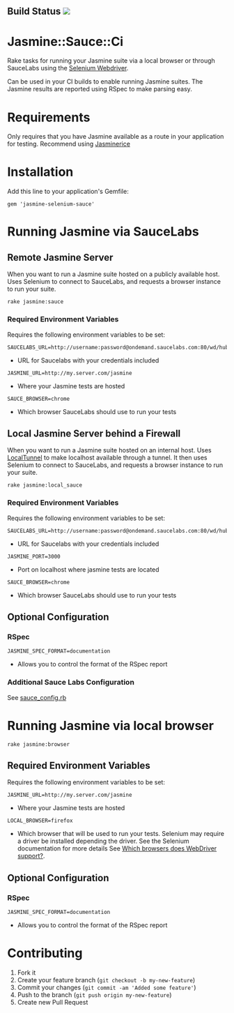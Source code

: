 ## Build Status [<img src="https://secure.travis-ci.org/darend/jasmine-selenium-sauce.png"/>](http://travis-ci.org/darend/jasmine-selenium-sauce)

# Jasmine::Sauce::Ci

Rake tasks for running your Jasmine suite via a local browser or through SauceLabs using the
[Selenium Webdriver](http://seleniumhq.org/projects/webdriver/).

Can be used in your CI builds to enable running Jasmine suites. The Jasmine results are reported using RSpec to make
parsing easy.

# Requirements

Only requires that you have Jasmine available as a route in your application for testing. Recommend using [Jasminerice](https://github.com/bradphelan/jasminerice)

# Installation

Add this line to your application's Gemfile:

    gem 'jasmine-selenium-sauce'

# Running Jasmine via SauceLabs

## Remote Jasmine Server

When you want to run a Jasmine suite hosted on a publicly available host. Uses Selenium to connect to SauceLabs, and 
requests a browser instance to run your suite.

    rake jasmine:sauce

### Required Environment Variables

Requires the following environment variables to be set:

```shell
SAUCELABS_URL=http://username:password@ondemand.saucelabs.com:80/wd/hub
```
- URL for Saucelabs with your credentials included

```shell
JASMINE_URL=http://my.server.com/jasmine
```
- Where your Jasmine tests are hosted

```shell
SAUCE_BROWSER=chrome
```
- Which browser SauceLabs should use to run your tests

## Local Jasmine Server behind a Firewall

When you want to run a Jasmine suite hosted on an internal host. Uses [LocalTunnel](http://progrium.com/localtunnel/)
to make localhost available through a tunnel. It then uses Selenium to connect to SauceLabs, and requests a 
browser instance to run your suite.

    rake jasmine:local_sauce

### Required Environment Variables

Requires the following environment variables to be set:

```shell
SAUCELABS_URL=http://username:password@ondemand.saucelabs.com:80/wd/hub
```
- URL for Saucelabs with your credentials included

```shell
JASMINE_PORT=3000
```
- Port on localhost where jasmine tests are located

```shell
SAUCE_BROWSER=chrome
```
- Which browser SauceLabs should use to run your tests

## Optional Configuration

### RSpec

```shell
JASMINE_SPEC_FORMAT=documentation
```
- Allows you to control the format of the RSpec report

### Additional Sauce Labs Configuration

See [sauce_config.rb](https://github.com/darend/jasmine-selenium-sauce/tree/master/lib/jasmine-selenium-sauce/sauce_config.rb)

# Running Jasmine via local browser

    rake jasmine:browser

## Required Environment Variables

Requires the following environment variables to be set:

```shell
JASMINE_URL=http://my.server.com/jasmine
```
- Where your Jasmine tests are hosted

```shell
LOCAL_BROWSER=firefox
```
- Which browser that will be used to run your tests. Selenium may require a driver be installed depending the driver. See
the Selenium documentation for more details
See [Which browsers does WebDriver support?](http://code.google.com/p/selenium/wiki/FrequentlyAskedQuestions#Q:_Which_browsers_does_WebDriver_support?).

## Optional Configuration

### RSpec

```shell
JASMINE_SPEC_FORMAT=documentation
```
- Allows you to control the format of the RSpec report

# Contributing

1. Fork it
2. Create your feature branch (`git checkout -b my-new-feature`)
3. Commit your changes (`git commit -am 'Added some feature'`)
4. Push to the branch (`git push origin my-new-feature`)
5. Create new Pull Request
